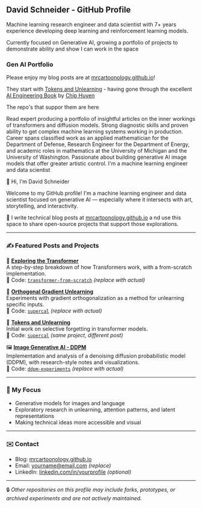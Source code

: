 ## David Schneider - GitHub Profile

Machine learning research engineer and data scientist with 7+ years 
experience developing deep learning and reinforcement learning models.

Currently focused on Generative AI, growing a portfolio of projects to demonstrate ability and show I can work in the space

### Gen AI Portfolio

Please enjoy my blog posts are at [mrcartoonology.github.io](mrcartoonology.github.io)!

They start with
[Tokens and Unlearning](https://mrcartoonology.github.io/jekyll/update/2025/04/16/supercal_first_experiments.html) - having gone through the excellent [AI Engineering Book](https://www.oreilly.com/library/view/ai-engineering/9781098166298/) by [Chip Huyen](https://github.com/chiphuyen)




The repo's that suppor them are here

Read 
expert producing a portfolio of insightful articles on the inner workings of transformers and diffusion models. Strong diagnostic skills and proven ability to get complex machine learning systems working in production. Career spans classified work as an applied mathematician for the Department of Defense, Research Engineer for the Department of Energy, and academic roles in mathematics at the University of Michigan and the University of Washington. Passionate about building generative AI image models that offer greater artistic control.
I'm a machine learning engineer and data scientist 


















👋 Hi, I'm David Schneider

Welcome to my GitHub profile! 
I'm a machine learning engineer and data scientist focused on generative AI —
especially where it intersects with art, storytelling, and interactivity.

🧪 I write technical blog posts at 
[mrcartoonology.github.io](https://mrcartoonology.github.io) a
nd use this space to share open-source projects that support those explorations.

---

### ✍️ Featured Posts and Projects

📘 **[Exploring the Transformer](https://mrcartoonology.github.io/jekyll/update/2025/05/13/exploring_the_transformer.html)**  
A step-by-step breakdown of how Transformers work, with a from-scratch implementation.  
🔗 Code: [`transformer-from-scratch`](https://github.com/MrCartoonology/transformer-from-scratch) *(replace with actual)*

🧼 **[Orthogonal Gradient Unlearning](https://mrcartoonology.github.io/jekyll/update/2025/04/28/supercal_second_experiments.html)**  
Experiments with gradient orthogonalization as a method for unlearning specific inputs.  
🔗 Code: [`supercal`](https://github.com/MrCartoonology/supercal) *(replace with actual)*

🧠 **[Tokens and Unlearning](https://mrcartoonology.github.io/jekyll/update/2025/04/16/supercal_first_experiments.html)**  
Initial work on selective forgetting in transformer models.  
🔗 Code: [`supercal`](https://github.com/MrCartoonology/supercal) *(same project, different post)*

🖼️ **[Image Generative AI - DDPM](https://mrcartoonology.github.io/jekyll/update/2025/06/24/image_diffusion_intro.html)**  
Implementation and analysis of a denoising diffusion probabilistic model (DDPM), with research-style notes and visualizations.  
🔗 Code: [`ddpm-experiments`](https://github.com/MrCartoonology/ddpm-experiments) *(replace with actual)*

---

### 🎯 My Focus

- Generative models for images and language
- Exploratory research in unlearning, attention patterns, and latent representations
- Making technical ideas more accessible and visual

---

### ✉️ Contact

- Blog: [mrcartoonology.github.io](https://mrcartoonology.github.io)
- Email: yourname@email.com *(replace)*
- LinkedIn: [linkedin.com/in/yourprofile](https://linkedin.com/in/yourprofile) *(optional)*

---

🔒 *Other repositories on this profile may include forks, prototypes, or archived experiments and are not actively maintained.*
